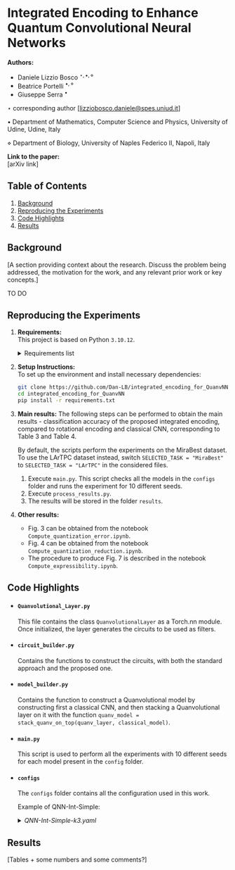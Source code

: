 # Integrated Encoding to Enhance Quantum Convolutional Neural Networks



**Authors:**  
- Daniele Lizzio Bosco $^{\star, \bullet, \diamond}$
- Beatrice Portelli  $^{\bullet, \diamond}$
- Giuseppe Serra  $^{\bullet}$


$\star$ corresponding author [lizziobosco.daniele@spes.uniud.it]

$\bullet$ Department of Mathematics, Computer Science and Physics, University of Udine, Udine, Italy

$\diamond$ Department of Biology, University of Naples Federico II, Napoli, Italy

**Link to the paper:**  
[arXiv link]

## Table of Contents
1. [Background](#background)
2. [Reproducing the Experiments](#reproducing-the-experiments)
3. [Code Highlights](#code-highlights)
4. [Results](#results)


## Background
[A section providing context about the research. Discuss the problem being addressed, the motivation for the work, and any relevant prior work or key concepts.]

TO DO

## Reproducing the Experiments
1. **Requirements:**  
    This project is based on Python ```3.10.12```.
      <details>
    <summary>Requirements list</summary>
    
    ```yaml
    matplotlib==3.9.2
    numpy==2.1.0
    pandas==2.2.2
    Pillow==10.4.0
    PyYAML==6.0.1
    PyYAML==6.0.2
    qiskit==1.1.0
    qiskit_aer==0.14.1
    qiskit_aer_gpu==0.14.1
    qiskit_ibm_runtime==0.24.0
    scipy==1.14.1
    skimage==0.0
    torch==2.3.0
    torchvision==0.18.0
    tqdm==4.66.4

    ```

    </details>
2. **Setup Instructions:**  
    To set up the environment and install necessary dependencies:

   ```sh
   git clone https://github.com/Dan-LB/integrated_encoding_for_QuanvNN.git
   cd integrated_encoding_for_QuanvNN 
   pip install -r requirements.txt
   ```

3. **Main results:**
    The following steps can be performed to obtain the main results - classification accuracy of the proposed integrated encoding, compared to rotational encoding and classical CNN, corresponding to Table 3 and Table 4. 

    By default, the scripts perform the experiments on the MiraBest dataset. To use the LArTPC dataset instead, switch ```SELECTED_TASK = "MiraBest"``` to ```SELECTED_TASK = "LArTPC"``` in the considered files.

    

    1. Execute ```main.py```. This script checks all the models in the ```configs``` folder and runs the experiment for 10 different seeds.
    2. Execute ```process_results.py```.
    3. The results will be stored in the folder ```results```.

4. **Other results:**
    - Fig. 3 can be obtained from the notebook ```Compute_quantization_error.ipynb```.
    - Fig. 4 can be obtained from the notebook ```Compute_quantization_reduction.ipynb```.
    - The procedure to produce Fig. 7 is described in the notebook ```Compute_expressibility.ipynb```.

## Code Highlights

* #### ```Quanvolutional_Layer.py```
    This file contains the class ```QuanvolutionalLayer``` as a Torch.nn module. 
    Once initialized, the layer generates the circuits to be used as filters.
* #### ```circuit_builder.py```
    Contains the functions to construct the circuits, with both the standard approach and the proposed one.
* #### ```model_builder.py```
    Contains the function to construct a Quanvolutional model by constructing first a classical CNN, and then stacking a Quanvolutional layer on it with the function ```quanv_model = stack_quanv_on_top(quanv_layer, classical_model)```. 
* #### ```main.py```
    This script is used to perform all the experiments with 10 different seeds for each model present in the ```config``` folder.
* #### ```configs```
    The ```configs``` folder contains all the configuration used in this work.

    Example of $\text{QNN-Int-Simple}$:
    <details>
    <summary><i>QNN-Int-Simple-k3.yaml</i></summary>
    
    ```yaml

    encoding: INTEGRATED
    model:
    conv1:
        in_channels: 1
        kernel_size: 3
        out_channels: 16
        padding: 0
    dropout_conv_rate: 0.2
    dropout_fc_rate: 0.2
    fc1:
        out_features: 32
    fc2:
        out_features: 2
    input_shape:
    - 1
    - 30
    - 30
    quanv:
    L: 18
    activation: Full
    kernel_size: 3
    n_qubits: 4
    n_shots: 1000
    ```

    </details>
    


## Results
[Tables + some numbers and some comments?]



